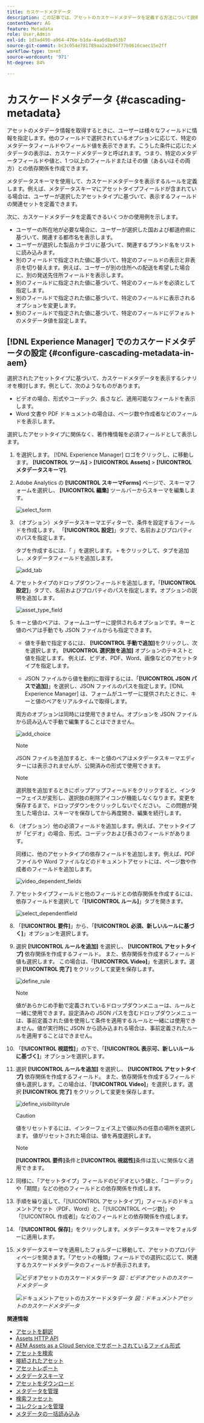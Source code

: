 ```yaml
---
title: カスケードメタデータ
description: この記事では、アセットのカスケードメタデータを定義する方法について説明します。
contentOwner: AG
feature: Metadata
role: User,Admin
exl-id: 1d3ad496-a964-476e-b1da-4aa6d8ad53b7
source-git-commit: bc3c054e781789aa2a2b94f77b0616caec15e2ff
workflow-type: tm+mt
source-wordcount: '971'
ht-degree: 84%

---
```


# カスケードメタデータ {#cascading-metadata}

アセットのメタデータ情報を取得するときに、ユーザーは様々なフィールドに情報を指定します。他のフィールドで選択されているオプションに応じて、特定のメタデータフィールドやフィールド値を表示できます。こうした条件に応じたメタデータの表示は、カスケードメタデータと呼ばれます。つまり、特定のメタデータフィールドや値と、1 つ以上のフィールドまたはその値（あるいはその両方）との依存関係を作成できます。

メタデータスキーマを使用して、カスケードメタデータを表示するルールを定義します。例えば、メタデータスキーマにアセットタイプフィールドが含まれている場合は、ユーザーが選択したアセットタイプに基づいて、表示するフィールドの関連セットを定義できます。

次に、カスケードメタデータを定義できるいくつかの使用例を示します。

* ユーザーの所在地が必要な場合に、ユーザーが選択した国および都道府県に基づいて、関連する都市名を表示します。
* ユーザーが選択した製品カテゴリに基づいて、関連するブランド名をリストに読み込みます。
* 別のフィールドで指定された値に基づいて、特定のフィールドの表示と非表示を切り替えます。例えば、ユーザーが別の住所への配送を希望した場合に、別の発送先住所フィールドを表示します。
* 別のフィールドに指定された値に基づいて、特定のフィールドを必須として指定します。
* 別のフィールドで指定された値に基づいて、特定のフィールドに表示されるオプションを変更します。
* 別のフィールドで指定された値に基づいて、特定のフィールドにデフォルトのメタデータ値を設定します。

## [!DNL Experience Manager] でのカスケードメタデータの設定  {#configure-cascading-metadata-in-aem}

選択されたアセットタイプに基づいて、カスケードメタデータを表示するシナリオを検討します。例として、次のようなものがあります。

* ビデオの場合、形式やコーデック、長さなど、適用可能なフィールドを表示します。
* Word 文書や PDF ドキュメントの場合は、ページ数や作成者などのフィールドを表示します。

選択したアセットタイプに関係なく、著作権情報を必須フィールドとして表示します。

1. を選択します。 [!DNL Experience Manager] ロゴをクリックし、に移動します。 **[!UICONTROL ツール]** > **[!UICONTROL Assets]** > **[!UICONTROL メタデータスキーマ]**.
1. Adobe Analytics の **[!UICONTROL スキーマForms]** ページで、スキーマフォームを選択し、 **[!UICONTROL 編集]** ツールバーからスキーマを編集します。

   ![select_form](assets/select_form.png)

1. （オプション）メタデータスキーマエディターで、条件を設定するフィールドを作成します。 「**[!UICONTROL 設定]**」タブで、名前およびプロパティのパスを指定します。

   タブを作成するには、「 」を選択します。 `+` をクリックして、タブを追加し、メタデータフィールドを追加します。

   ![add_tab](assets/add_tab.png)

1. アセットタイプのドロップダウンフィールドを追加します。「**[!UICONTROL 設定]**」タブで、名前およびプロパティのパスを指定します。オプションの説明を追加します。

   ![asset_type_field](assets/asset_type_field.png)

1. キーと値のペアは、フォームユーザーに提供されるオプションです。キーと値のペアは手動でも JSON ファイルからも指定できます。

   * 値を手動で指定するには、 **[!UICONTROL 手動で追加]**&#x200B;をクリックし、次を選択します。 **[!UICONTROL 選択肢を追加]** オプションのテキストと値を指定します。 例えば、ビデオ、PDF、Word、画像などのアセットタイプを指定します。

   * JSON ファイルから値を動的に取得するには、「**[!UICONTROL JSON パスで追加]**」を選択し、JSON ファイルのパスを指定します。[!DNL Experience Manager] は、フォームがユーザーに提供されたときに、キーと値のペアをリアルタイムで取得します。

   両方のオプションは同時には使用できません。オプションを JSON ファイルから読み込んで手動で編集することはできません。

   ![add_choice](assets/add_choice.png)

   >[!NOTE]
   >
   >JSON ファイルを追加すると、キーと値のペアはメタデータスキーマエディターには表示されませんが、公開済みの形式で使用できます。

   >[!NOTE]
   >
   >選択肢を追加するときにポップアップフィールドをクリックすると、インターフェイスが変形し、選択肢の削除アイコンが機能しなくなります。変更を保存するまで、ドロップダウンをクリックしないでください。 この問題が発生した場合は、スキーマを保存してから再度開き、編集を続行します。

1. （オプション）他の必須フィールドを追加します。例えば、アセットタイプが「ビデオ」の場合、形式、コーデックおよび長さのフィールドがあります。

   同様に、他のアセットタイプの依存フィールドを追加します。例えば、PDF ファイルや Word ファイルなどのドキュメントアセットには、ページ数や作成者のフィールドを追加します。

   ![video_dependent_fields](assets/video_dependent_fields.png)

1. アセットタイプフィールドと他のフィールドとの依存関係を作成するには、依存フィールドを選択して「**[!UICONTROL ルール]**」タブを開きます。

   ![select_dependentfield](assets/select_dependentfield.png)

1. 「**[!UICONTROL 要件]**」から、「**[!UICONTROL 必須、新しいルールに基づく]**」オプションを選択します。
1. 選択 **[!UICONTROL ルールを追加]** を選択し、 **[!UICONTROL アセットタイプ]** 依存関係を作成するフィールド。 また、依存関係を作成するフィールド値も選択します。 この場合は、「**[!UICONTROL Video]**」を選択します。選択 **[!UICONTROL 完了]** をクリックして変更を保存します。

   ![define_rule](assets/define_rule.png)

   >[!NOTE]
   >
   >値があらかじめ手動で定義されているドロップダウンメニューは、ルールと一緒に使用できます。設定済みの JSON パスを含むドロップダウンメニューは、事前定義された値を使用して条件を適用するルールと一緒には使用できません。値が実行時に JSON から読み込まれる場合は、事前定義されたルールを適用することはできません。

1. 「**[!UICONTROL 視認性]**」の下で、「**[!UICONTROL 表示可、新しいルールに基づく]**」オプションを選択します。

1. 選択 **[!UICONTROL ルールを追加]** を選択し、 **[!UICONTROL アセットタイプ]** 依存関係を作成するフィールド。 また、依存関係を作成するフィールド値も選択します。この場合は、「**[!UICONTROL Video]**」を選択します。選択 **[!UICONTROL 完了]** をクリックして変更を保存します。

   ![define_visibilityrule](assets/define_visibilityrule.png)

   >[!CAUTION]
   >
   >値をリセットするには、インターフェイス上で値以外の任意の場所を選択します。 値がリセットされた場合は、値を再度選択します。

   >[!NOTE]
   >
   >**[!UICONTROL 要件]**&#x200B;条件と&#x200B;**[!UICONTROL 視認性]**&#x200B;条件は互いに関係なく適用できます。

1. 同様に、「アセットタイプ」フィールドのビデオという値と、「コーデック」や「期間」などの他のフィールドとの依存関係を作成します。
1. 手順を繰り返して、「[!UICONTROL アセットタイプ]」フィールドのドキュメントアセット（PDF、Word）と、「[!UICONTROL ページ数]」や「[!UICONTROL 作成者]」などのフィールドとの依存関係を作成します。
1. 「**[!UICONTROL 保存]**」をクリックします。メタデータスキーマをフォルダーに適用します。

1. メタデータスキーマを適用したフォルダーに移動して、アセットのプロパティページを開きます。「アセットの種類」フィールドでの選択に応じて、関連するカスケードメタデータのフィールドが表示されます。

   ![ビデオアセットのカスケードメタデータ](assets/video_asset.png)
   *図：ビデオアセットのカスケードメタデータ*

   ![ドキュメントアセットのカスケードメタデータ](assets/doc_type_fields.png)
   *図：ドキュメントアセットのカスケードメタデータ*

**関連情報**

* [アセットを翻訳](translate-assets.md)
* [Assets HTTP API](mac-api-assets.md)
* [AEM Assets as a Cloud Service でサポートされているファイル形式](file-format-support.md)
* [アセットを検索](search-assets.md)
* [接続されたアセット](use-assets-across-connected-assets-instances.md)
* [アセットレポート](asset-reports.md)
* [メタデータスキーマ](metadata-schemas.md)
* [アセットをダウンロード](download-assets-from-aem.md)
* [メタデータを管理](manage-metadata.md)
* [検索ファセット](search-facets.md)
* [コレクションを管理](manage-collections.md)
* [メタデータの一括読み込み](metadata-import-export.md)
